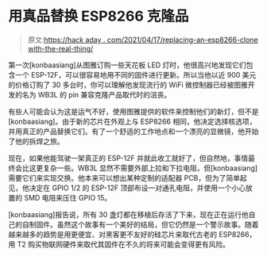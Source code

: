 # 用真品替换 ESP8266 克隆品

> 原文:[https://hack aday . com/2021/04/17/replacing-an-esp8266-clone with-the-real-thing/](https://hackaday.com/2021/04/17/replacing-an-esp8266-clone-with-the-real-thing/)

第一次[konbaasiang]从图雅订购一些天花板 LED 灯时，他很高兴地发现它们包含一个 ESP-12F，可以很容易地用不同的固件进行更新。所以当他以近 900 美元的价格订购了 30 多台时，你可以理解他发现流行的 WiFi 微控制器已经被图雅开发的名为 WB3L 的 pin 兼容克隆产品取代时的沮丧。

有些人可能会认为这是运气不好，使用图雅提供的软件来控制他们的新灯，但不是[konbaasiang]。由于新的芯片在外观上与 ESP8266 相同，他决定选择核选项，并用真正的产品替换它们。有了一个舒适的工作地点和一个漂亮的显微镜，他开始了他的拆焊之旅。

现在，如果他能驾驶一架真正的 ESP-12F 并就此收工就好了，但自然地，事情最终会比这更复杂一些。WB3L 显然不需要外部上拉和下拉电阻，但[konbaasiang]需要它们来实现交换。他本来可以想出某种定制的适配器 PCB，但为了简单起见，他决定在 GPIO 1/2 的 ESP-12F 顶部布设一对通孔电阻，并使用一个小心放置的 SMD 电阻来压住 GPIO 15。

[konbaasiang]报告说，所有 30 盏灯都在移植后存活了下来，现在正在运行他自己的自制固件。虽然这个故事有一个美好的结局，但它仍然是一个警示故事。随着越来越多的趋势是用更便宜、对黑客更不友好的硅芯片来取代古老的 ESP8266，用 T2 购买物联网硬件来取代其固件在不久的将来可能会变得更有风险。